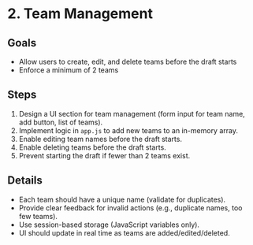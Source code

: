 # 2. Team Management

## Goals
- Allow users to create, edit, and delete teams before the draft starts
- Enforce a minimum of 2 teams

## Steps
1. Design a UI section for team management (form input for team name, add button, list of teams).
2. Implement logic in `app.js` to add new teams to an in-memory array.
3. Enable editing team names before the draft starts.
4. Enable deleting teams before the draft starts.
5. Prevent starting the draft if fewer than 2 teams exist.

## Details
- Each team should have a unique name (validate for duplicates).
- Provide clear feedback for invalid actions (e.g., duplicate names, too few teams).
- Use session-based storage (JavaScript variables only).
- UI should update in real time as teams are added/edited/deleted.
